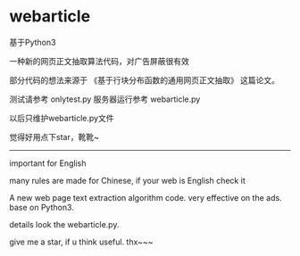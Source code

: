 # webarticle

基于Python3

一种新的网页正文抽取算法代码，对广告屏蔽很有效

部分代码的想法来源于 《基于行块分布函数的通用网页正文抽取》 这篇论文。

测试请参考 onlytest.py
服务器运行参考 webarticle.py

以后只维护webarticle.py文件

觉得好用点下star，靴靴~

-------
important for English

many rules are made for Chinese, if your web is English check it

A new web page text extraction algorithm code.
very effective on the ads.
base on Python3.

details look the webarticle.py.

give me a star, if u think useful. thx~~~
